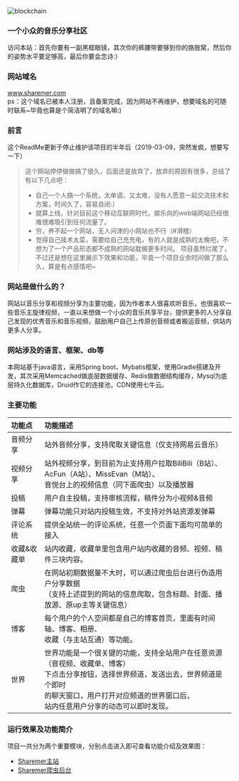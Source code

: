 ![blockchain](https://raw.githubusercontent.com/exceting/sharemer/master/business/api/master/src/main/resources/static/image/logo.png "ShareMer")
### 一个小众的音乐分享社区
访问本站：首先你要有一副黑框眼镜，其次你的裤腰带要够到你的胳肢窝，然后你的姿势水平要足够高，最后你要会念诗:）
### 网站域名
www.sharemer.com<br/>
ps：这个域名已被本人注册，且备案完成，因为网站不再维护，想要域名的可随时联系~毕竟也算是个简洁明了的域名嘛:)
### 前言
这个ReadMe更新于停止维护该项目的半年后（2019-03-09，突然发疯，想要写一下）
>这个网站停停做做搞了很久，后面还是放弃了，放弃的原因有很多，总结了有以下几点吧：<br/>
>- 自己一个人搞一个系统，太单调，又太难，没有人愿意一起交流技术和方案，时间久了，容易自闭:）
>- 就算上线，针对目前这个移动互联网时代，娱乐向的web端网站已经很难很难吸引到任何流量了。
>- 穷，养不起一个网站，无人问津的小网站也不行（#滑稽）
>- 觉得自己技术太菜，需要给自己充充电，有的人就是成熟的太晚吧，不想为了一个产品形态都不成熟的网站耽搁更多时间。
>项目虽然烂尾了，不过还是想在这里展示下效果和功能，毕竟一个项目业余时间做了那么久，算是有点感情吧~

### 网站是做什么的？
网站以音乐分享和视频分享为主要功能，因为作者本人很喜欢听音乐，也很喜欢一些音乐主旋律视频，一直以来想做一个小众的音乐共享平台，提供更多的人分享自己发现的优秀音乐和音乐视频，鼓励用户自己上传原创音频或者搬运音频，供站内更多人分享。

### 网站涉及的语言、框架、db等
本网站基于java语言，采用Spring boot、Mybatis框架，使用Gradle搭建及开发，其次采用Memcached做底层数据缓存、Redis做数据结构缓存，Mysql为底层持久化数据库，Druid作它的连接池，CDN使用七牛云。

### 主要功能

功能点|功能描述
:--|:--
音频分享|站外音频分享，支持爬取关键信息（仅支持网易云音乐）
视频分享|站外视频分享，到目前为止支持用户拉取BiliBili（B站）、AcFun（A站）、MissEvan（M站）、<br/>音悦台上的视频信息（同下面爬虫）以及播放器
投稿|用户自主投稿，支持审核流程，稿件分为小视频&音频
弹幕|弹幕功能只对站内投稿生效，不支持对外站资源发弹幕
评论系统|提供全站统一的评论系统，任意一个页面下面均可简单的接入
收藏&收藏单|站内收藏，收藏单里包含用户站内收藏的音频、视频、稿件三块内容。
爬虫|在网站初期数据量不大时，可以通过爬虫后台进行伪造用户分享数据<br/>（支持上述提到的网站的信息爬取，包含标题、封面、播放源、原up主等关键信息）
博客|每个用户的个人空间都是自己的博客首页，里面有时间轴、博客、相册、<br/>收藏（与主站互通）等功能。
世界|世界功能是一个很关键的功能，支持全站用户在任意资源（音视频、收藏单、博客）<br/>下点击分享按钮，选择世界频道，发送出去，世界频道是个即时<br/>的聊天窗口，用户打开对应频道的世界窗口后，<br/>站内任意用户分享的动态可以即时发现。

### 运行效果及功能简介
项目一共分为两个重要模块，分别点击进入即可查看功能介绍及效果图：<br/>
- [Sharemer主站](https://github.com/exceting/sharemer/blob/master/business/api/master/README.md)
- [Sharemer爬虫后台](https://github.com/exceting/sharemer/tree/master/business/manager/master/README.md)
